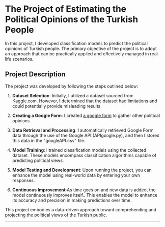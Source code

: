 # The Project of Estimating the Political Opinions of the Turkish People

In this project, I developed classification models to predict the political opinions of Turkish people. 
The primary objective of the project is to adopt an approach that can be practically applied and effectively managed in real-life scenarios.

## Project Description

The project was developed by following the steps outlined below:

1. **Dataset Selection**: Initially, I utilized a dataset sourced from Kaggle.com. However, I determined that the dataset had limitations and could potentially provide misleading results.

2. **Creating a Google Form**: I created [a google form](https://docs.google.com/forms/d/e/1FAIpQLSfzatWes3vOafZreTRKMuGLVu4SW93-vWBZhTF7I2I9If4yyQ/viewform?usp=sf_link) to gather other political opinions

3. **Data Retrieval and Processing**: I automatically retrieved Google Form data through the use of the Google API (APIgoogle.py), and then I stored this data in the "googleAPI.csv" file.

4. **Model Training**: I trained classification models using the collected dataset. These models encompass classification algorithms capable of predicting political views.

5. **Model Testing and Development**: Upon running the project, you can enhance the model using real-world data by entering your own responses.

6. **Continuous Improvement**:As time goes on and new data is added, the model continuously improves itself.. This enables the model to enhance its accuracy and precision in making predictions over time.

This project embodies a data-driven approach toward comprehending and projecting the political views of the Turkish public.

---
